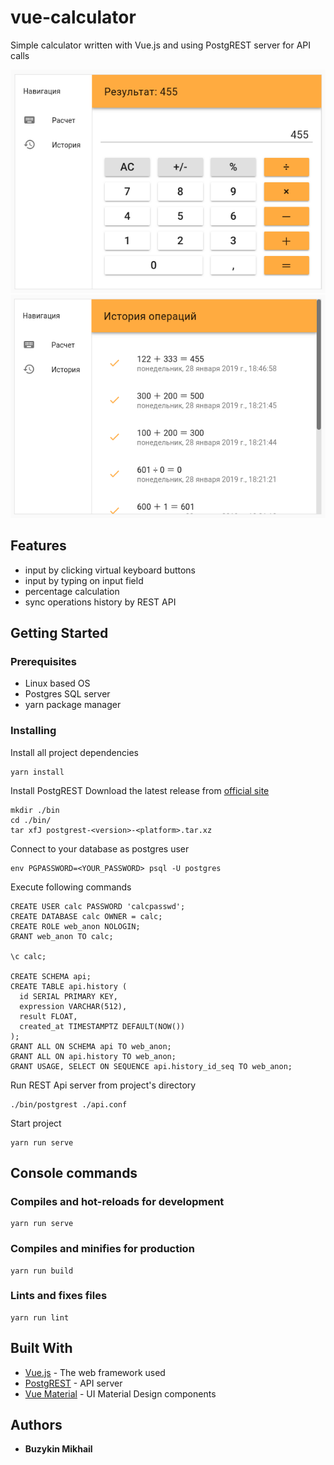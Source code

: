 # vue-calculator
Simple calculator written with Vue.js and using PostgREST server for API calls 

![Panel](https://raw.githubusercontent.com/HiggsBison/vue-calculator/master/src/assets/screenshots/panel.png)
![History](https://raw.githubusercontent.com/HiggsBison/vue-calculator/master/src/assets/screenshots/history.png)


## Features

* input by clicking virtual keyboard buttons
* input by typing on input field
* percentage calculation
* sync operations history by REST API 

## Getting Started

### Prerequisites

* Linux based OS
* Postgres SQL server
* yarn package manager

### Installing

Install all project dependencies

```
yarn install
```

Install PostgREST
Download the latest release from [official site](https://github.com/PostgREST/postgrest/releases/tag/v5.2.0)
```
mkdir ./bin
cd ./bin/
tar xfJ postgrest-<version>-<platform>.tar.xz
```

Connect to your database as postgres user

```
env PGPASSWORD=<YOUR_PASSWORD> psql -U postgres
```

Execute following commands

```
CREATE USER calc PASSWORD 'calcpasswd';
CREATE DATABASE calc OWNER = calc;
CREATE ROLE web_anon NOLOGIN;
GRANT web_anon TO calc;

\c calc;

CREATE SCHEMA api;
CREATE TABLE api.history (
  id SERIAL PRIMARY KEY,
  expression VARCHAR(512),
  result FLOAT,
  created_at TIMESTAMPTZ DEFAULT(NOW())
);
GRANT ALL ON SCHEMA api TO web_anon;
GRANT ALL ON api.history TO web_anon;
GRANT USAGE, SELECT ON SEQUENCE api.history_id_seq TO web_anon;

```

Run REST Api server from project's directory
```
./bin/postgrest ./api.conf
``` 

Start project
```
yarn run serve
```


## Console commands

### Compiles and hot-reloads for development
```
yarn run serve
```

### Compiles and minifies for production
```
yarn run build
```

### Lints and fixes files
```
yarn run lint
```

## Built With

* [Vue.js](https://ru.vuejs.org) - The web framework used
* [PostgREST](http://postgrest.org) - API server
* [Vue Material](https://vuematerial.io) - UI Material Design components

## Authors

* **Buzykin Mikhail**
